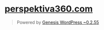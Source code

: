 [perspektiva360.com][perspektiva360.com]
========================================

> Powered by [Genesis WordPress ~0.2.55][genesis-wordpress]


[perspektiva360.com]: http://www.perspektiva360.com/
[genesis-wordpress]: https://github.com/genesis/wordpress/
